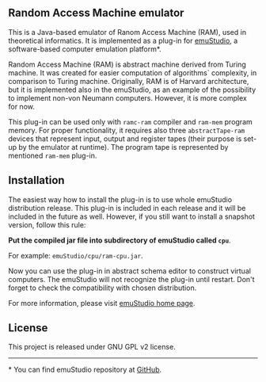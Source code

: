 Random Access Machine emulator
------------------------------

This is a Java-based emulator of Ranom Access Machine (RAM), used in theoretical informatics. It is implemented as a plug-in for
[emuStudio](http://emustudio.sf.net), a software-based computer emulation platform\*.

Random Access Machine (RAM) is abstract machine derived from Turing machine. It was created for easier computation of algorithms`
complexity, in comparison to Turing machine. Originally, RAM is of Harvard architecture, but it is implemented also in the emuStudio,
as an example of the possibility to implement non-von Neumann computers. However, it is more complex for now.

This plug-in can be used only with `ramc-ram` compiler and `ram-mem` program memory. For proper functionality, it requires also
three `abstractTape-ram` devices that represent input, output and register tapes (their purpose is set-up by the emulator at
runtime). The program tape is represented by mentioned `ram-mem` plug-in.

Installation
------------

The easiest way how to install the plug-in is to use whole emuStudio distribution release. This plug-in is
included in each release and it will be included in the future as well. However, if you still want to install
a snapshot version, follow this rule: 

**Put the compiled jar file into subdirectory of emuStudio called `cpu`**.

For example: `emuStudio/cpu/ram-cpu.jar`.

Now you can use the plug-in in abstract schema editor to construct virtual computers. The emuStudio
will not recognize the plug-in until restart. Don't forget to check the compatibility with chosen
distribution.

For more information, please visit [emuStudio home page](http://emustudio.sourceforge.net/downloads.html).

License
-------

This project is released under GNU GPL v2 license.

* * *

\* You can find emuStudio repository at [GitHub](http://github.com/vbmacher/emuStudio).


